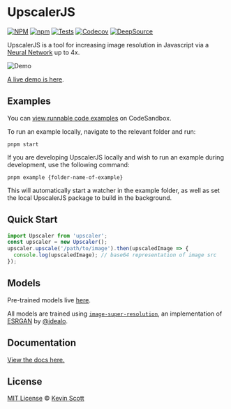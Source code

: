 # UpscalerJS

<a href="https://github.com/thekevinscott/UpscalerJS/blob/master/LICENSE"><img alt="NPM" src="https://img.shields.io/npm/l/upscaler" /></a>
<a href="https://www.npmjs.com/package/upscaler"><img alt="npm" src="https://img.shields.io/npm/dw/upscaler" /></a>
<a href="https://github.com/thekevinscott/UpscalerJS/actions/workflows/tests.yml"><img src="https://github.com/thekevinscott/UpscalerJS/actions/workflows/tests.yml/badge.svg" alt="Tests" /></a>
<a href="https://codecov.io/gh/thekevinscott/upscalerjs"><img alt="Codecov" src="https://img.shields.io/codecov/c/github/thekevinscott/upscalerjs" /></a>
<a href="https://deepsource.io/gh/thekevinscott/UpscalerJS/?ref=repository-badge"><img alt="DeepSource" src="https://deepsource.io/gh/thekevinscott/UpscalerJS.svg/?label=active+issues&show_trend=true" /></a>


UpscalerJS is a tool for increasing image resolution in Javascript via a [Neural Network](https://github.com/thekevinscott/upscalerjs-models) up to 4x.

![Demo](assets/demo.gif)

[A live demo is here](https://upscaler.ai).

## Examples

You can [view runnable code examples](https://github.com/thekevinscott/UpscalerJS/tree/master/examples) on CodeSandbox.

To run an example locally, navigate to the relevant folder and run:

```
pnpm start
```

If you are developing UpscalerJS locally and wish to run an example during development, use the following command:

```
pnpm example {folder-name-of-example}
```

This will automatically start a watcher in the example folder, as well as set the local UpscalerJS package to build in the background.

## Quick Start

```javascript
import Upscaler from 'upscaler';
const upscaler = new Upscaler();
upscaler.upscale('/path/to/image').then(upscaledImage => {
  console.log(upscaledImage); // base64 representation of image src
});
```

## Models

Pre-trained models live [here](https://github.com/thekevinscott/UpscalerJS/packages/models).

All models are trained using [`image-super-resolution`](https://github.com/idealo/image-super-resolution), an implementation of [ESRGAN](https://arxiv.org/pdf/1809.00219v2.pdf) by [@idealo](https://github.com/idealo).

## Documentation

[View the docs here.](https://thekevinscott.github.io/UpscalerJS/)

## License

[MIT License](https://oss.ninja/mit/developit/) © [Kevin Scott](https://thekevinscott.com)

